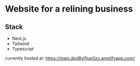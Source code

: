 # Website for a relining business

## Stack
- Next.js
- Tailwind
- Typescript

currently hosted at: https://main.dpd8yl1jup0zv.amplifyapp.com/
